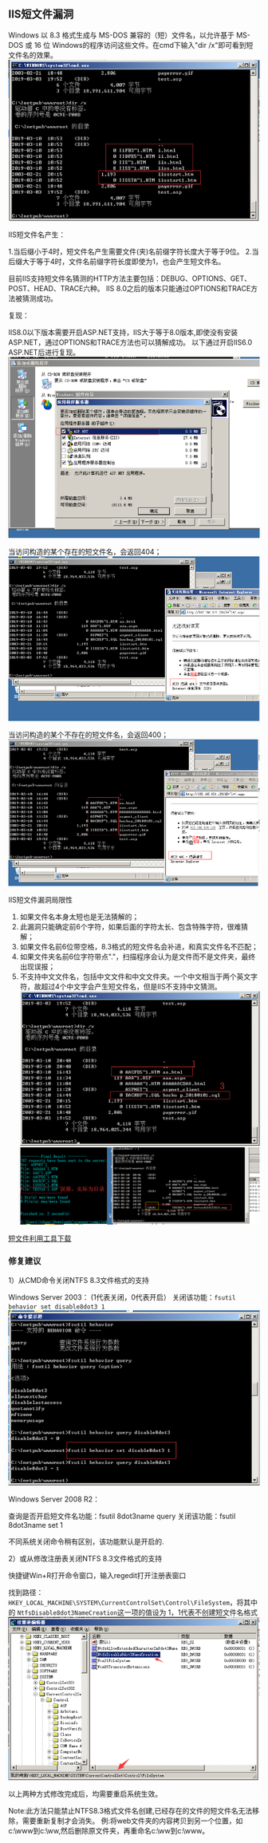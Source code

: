 ## IIS短文件漏洞

Windows 以 8.3 格式生成与 MS-DOS 兼容的（短）文件名，以允许基于 MS-DOS 或 16 位 Windows的程序访问这些文件。在cmd下输入"dir /x"即可看到短文件名的效果。
![iisshort01](./pic/iisshort01.png)

IIS短文件名产生：
> 
1.当后缀小于4时，短文件名产生需要文件(夹)名前缀字符长度大于等于9位。
2.当后缀大于等于4时，文件名前缀字符长度即使为1，也会产生短文件名。

目前IIS支持短文件名猜测的HTTP方法主要包括：DEBUG、OPTIONS、GET、POST、HEAD、TRACE六种。
IIS 8.0之后的版本只能通过OPTIONS和TRACE方法被猜测成功。

复现：

IIS8.0以下版本需要开启ASP.NET支持，IIS大于等于8.0版本,即使没有安装ASP.NET，通过OPTIONS和TRACE方法也可以猜解成功。
以下通过开启IIS6.0 ASP.NET后进行复现。
![iisshort02](./pic/iisshort02.png)

当访问构造的某个存在的短文件名，会返回404；
![iisshort03](./pic/iisshort03.png)

当访问构造的某个不存在的短文件名，会返回400；
![iisshort04](./pic/iisshort04.png)

IIS短文件漏洞局限性
1) 如果文件名本身太短也是无法猜解的；
2) 此漏洞只能确定前6个字符，如果后面的字符太长、包含特殊字符，很难猜解；
3) 如果文件名前6位带空格，8.3格式的短文件名会补进，和真实文件名不匹配；
4) 如果文件夹名前6位字符带点"."，扫描程序会认为是文件而不是文件夹，最终出现误报；
5) 不支持中文文件名，包括中文文件和中文文件夹。一个中文相当于两个英文字符，故超过4个中文字会产生短文件名，但是IIS不支持中文猜测。
![iisshort05](./pic/iisshort05.png)
![iisshort06](./pic/iisshort06.png)

[短文件利用工具下载](https://github.com/irsdl/IIS-ShortName-Scanner)

### 修复建议
1）从CMD命令关闭NTFS 8.3文件格式的支持

Windows Server 2003： (1代表关闭，0代表开启）
关闭该功能：`fsutil behavior set disable8dot3 1`
![iisshort07](./pic/iisshort07.png)

Windows Server 2008 R2：
> 
查询是否开启短文件名功能：fsutil 8dot3name query
关闭该功能：fsutil 8dot3name set 1

不同系统关闭命令稍有区别，该功能默认是开启的.

2）或从修改注册表关闭NTFS 8.3文件格式的支持

快捷键Win+R打开命令窗口，输入regedit打开注册表窗口

找到路径：
`HKEY_LOCAL_MACHINE\SYSTEM\CurrentControlSet\Control\FileSystem`，将其中的 `NtfsDisable8dot3NameCreation`这一项的值设为 1，1代表不创建短文件名格式
![iisshort08](./pic/iisshort08.png)

以上两种方式修改完成后，均需要重启系统生效。

Note:此方法只能禁止NTFS8.3格式文件名创建,已经存在的文件的短文件名无法移除，需要重新复制才会消失。
例:将web文件夹的内容拷贝到另一个位置，如c:\www到c:\ww,然后删除原文件夹，再重命名c:\ww到c:\www。
